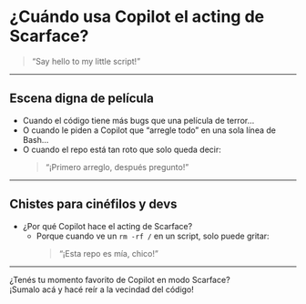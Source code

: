 # ¿Cuándo usa Copilot el acting de Scarface?

> “Say hello to my little script!”

---

## Escena digna de película

- Cuando el código tiene más bugs que una película de terror…
- O cuando le piden a Copilot que “arregle todo” en una sola línea de Bash…
- O cuando el repo está tan roto que solo queda decir:
  > “¡Primero arreglo, después pregunto!”

---

## Chistes para cinéfilos y devs

- ¿Por qué Copilot hace el acting de Scarface?
  - Porque cuando ve un `rm -rf /` en un script, solo puede gritar:  
    > “¡Esta repo es mía, chico!”

---

¿Tenés tu momento favorito de Copilot en modo Scarface?  
¡Sumalo acá y hacé reír a la vecindad del código!
